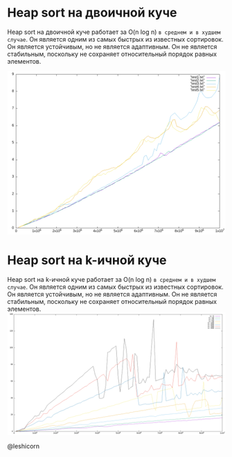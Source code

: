 # Heap sort на двоичной куче #
Heap sort на двоичной куче работает за O(n log n) `в среднем и в худшем случае`. Он является одним из самых быстрых из известных сортировок. Он является устойчивым, но не является адаптивным. Он не является стабильным, поскольку не сохраняет относительный порядок равных элементов.

![Alt-текст](bh.png)


# Heap sort на k-ичной куче #
Heap sort на k-ичной куче работает за O(n log n) `в среднем и в худшем случае`. Он является одним из самых быстрых из известных сортировок. Он является устойчивым, но не является адаптивным. Он не является стабильным, поскольку не сохраняет относительный порядок равных элементов.
![Alt-текст](kheap.png)

@leshicorn
